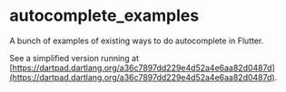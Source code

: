 # autocomplete_examples

A bunch of examples of existing ways to do autocomplete in Flutter.

See a simplified version running at [https://dartpad.dartlang.org/a36c7897dd229e4d52a4e6aa82d0487d](https://dartpad.dartlang.org/a36c7897dd229e4d52a4e6aa82d0487d).
